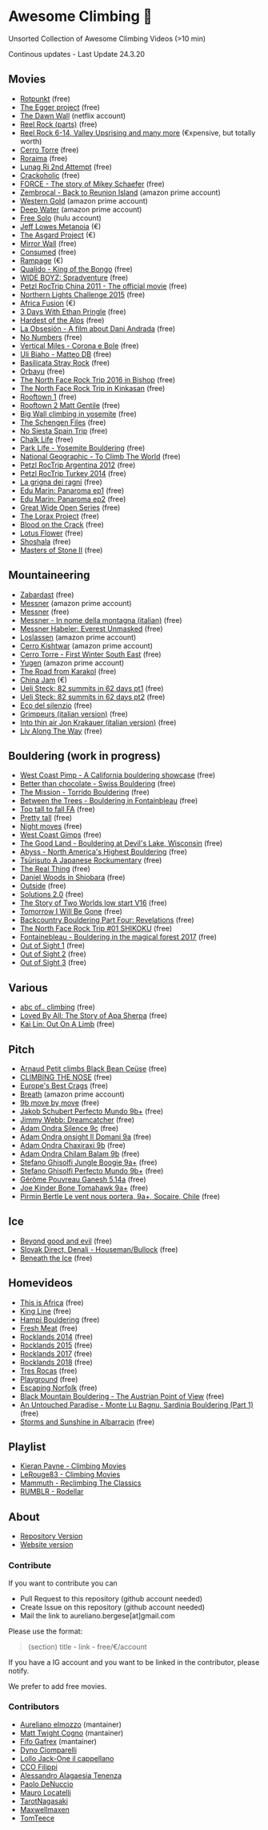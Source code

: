 # Awesome Climbing 🧗‍
Unsorted Collection of Awesome Climbing Videos (>10 min) 

Continous updates - Last Update 24.3.20

## Movies
* [Rotpunkt](https://www.youtube.com/watch?v=SbWvFjUIt5k&t=13s) (free)
* [The Egger project](https://www.youtube.com/watch?v=4MwWBfDB62M) (free)
* [The Dawn Wall](https://www.netflix.com/watch/81004270?trackId=13752289&) (netflix account)
* [Reel Rock (parts)](https://www.redbull.com/int-en/shows/reel-rock-1) (free)
* [Reel Rock 6-14, Valley Upsrising and many more](https://reelrocktour.com/collections/films) (€xpensive, but totally worth)
* [Cerro Torre](https://www.redbull.com/int-en/films/cerro-torre) (free)
* [Roraima](https://www.redbull.com/int-en/films/roraima) (free)
* [Lunag Ri 2nd Attempt](https://www.redbull.com/int-en/films/lunag-ri-2nd-attempt) (free)
* [Crackoholic](https://www.youtube.com/watch?v=RkS-082GcdE) (free)
* [FORCE - The story of Mikey Schaefer](https://www.youtube.com/watch?v=nJrG4gCcxis) (free)
* [Zembrocal - Back to Reunion Island](https://www.primevideo.com/detail/0TN5D043G1SEGQ0YFANL1QJLR0) (amazon prime account)
* [Western Gold](https://www.primevideo.com/detail/0RZHKOE9QJLHV9T9FBMAS2Y1UW) (amazon prime account)
* [Deep Water](https://www.primevideo.com/detail/0U8HO7U8SNI66I5SLV3W9Z9YP4) (amazon prime account)
* [Free Solo](https://www.hulu.com/movie/free-solo-5bc87ba3-cda0-4f46-b81c-4c3ea170e9d1) (hulu account)
* [Jeff Lowes Metanoia](https://filmfestivalflix.com/festival/vertical-life-film-festival/film/jeff-lowes-metanoia) (€)
* [The Asgard Project](https://filmfestivalflix.com/festival/vertical-life-film-festival/film/the-asgard-project/) (€)
* [Mirror Wall](https://www.youtube.com/watch?v=cBSnwpcYRqA) (free)
* [Consumed](https://www.youtube.com/watch?v=IYIvX5vNA6s) (free)
* [Rampage](https://vimeo.com/ondemand/rampage) (€)
* [Qualido - King of the Bongo](https://www.youtube.com/watch?v=MQDS9AquESI) (free)
* [WIDE BOYZ: Spradventure](https://www.youtube.com/watch?v=gLQtytqJ_KM) (free)
* [Petzl RocTrip China 2011 - The official movie](https://www.youtube.com/watch?v=EcU255XBlcI) (free)
* [Northern Lights Challenge 2015](https://vimeo.com/153628487) (free)
* [Africa Fusion](https://vimeo.com/120831029) (€)
* [3 Days With Ethan Pringle](https://vimeo.com/45360164) (free)
* [Hardest of the Alps](https://vimeo.com/22990491) (free)
* [La Obsesión - A film about Dani Andrada](https://vimeo.com/36642899) (free)
* [No Numbers](https://vimeo.com/20574103) (free)
* [Vertical Miles - Corona e Bole](https://www.youtube.com/watch?v=_2Vfho2y1J8) (free)
* [Uli Biaho - Matteo DB](https://www.youtube.com/watch?v=UvFuu4KuSDg) (free)
* [Basilicata Stray Rock](https://www.youtube.com/watch?v=ZW4xmNX1t34) (free)
* [Orbayu](https://www.youtube.com/watch?v=J7QeAx8mn9A) (free)
* [The North Face Rock Trip 2016 in Bishop](https://www.youtube.com/watch?v=8-LpZTk3zVM) (free)
* [The North Face Rock Trip in Kinkasan](https://www.youtube.com/watch?v=yvT7lAAA_aI) (free)
* [Rooftown 1](https://www.youtube.com/watch?v=eLkYtpvAS88) (free)
* [Rooftown 2 Matt Gentile](https://www.youtube.com/watch?v=9nWAXMhY-2I) (free)
* [Big Wall climbing in yosemite](https://www.youtube.com/watch?v=ZtjIcPcq61E) (free)
* [The Schengen Files](https://www.youtube.com/watch?v=xXHPAIwJvhM) (free)
* [No Siesta Spain Trip](https://www.youtube.com/watch?v=5BZNIqiNIS0) (free)
* [Chalk Life](https://www.youtube.com/watch?v=qEN27iiG6YI) (free)
* [Park Life - Yosemite Bouldering](https://www.youtube.com/watch?v=KPXOcOA1LmU) (free)
* [National Geographic - To Climb The World](https://www.youtube.com/watch?v=NFfTHoJ9khs) (free)
* [Petzl RocTrip Argentina 2012](https://www.youtube.com/watch?v=QllWNEGBKic) (free)
* [Petzl RocTrip Turkey 2014](https://www.youtube.com/watch?v=sWrNoka8jJw) (free)
* [La grigna dei ragni](https://www.youtube.com/watch?v=dpxrGtLHDOU) (free)
* [Edu Marin: Panaroma ep1](https://www.youtube.com/watch?v=PkLKsmZk9ck) (free)
* [Edu Marin: Panaroma ep2](https://www.youtube.com/watch?v=_qxOxiFOSXM) (free)
* [Great Wide Open Series](https://www.facebook.com/watch/jaredleto/261235377595049) (free)
* [The Lorax Project](https://vimeo.com/310331133) (free)
* [Blood on the Crack](https://www.redbull.com/ca-en/films/blood-on-the-crack) (free)
* [Lotus Flower](https://www.youtube.com/watch?v=hVkgSZUwn3k) (free)
* [Shoshala](https://www.youtube.com/watch?v=xZEgeaAY0cA) (free)
* [Masters of Stone II](https://www.youtube.com/watch?v=sAEUQyxf2vc) (free)

## Mountaineering
* [Zabardast](https://www.youtube.com/watch?v=AkigzUFr3ys) (free)
* [Messner](https://www.primevideo.com/detail/0R5NTM9ZFTXY45XW8BE0MAI2T0) (amazon prime account)
* [Messner](https://www.youtube.com/watch?v=QAuk38mUu1Y&t=3598s) (free)
* [Messner - In nome della montagna (italian)](https://www.youtube.com/watch?v=lxsLHJOYlk4) (free)
* [Messner Habeler: Everest Unmasked](https://www.youtube.com/watch?v=4lBM-8y1Ep4&t=0s) (free)
* [Loslassen](https://www.primevideo.com/detail/0LCRBDZIFQ1ARGZXJAV7U82LNP) (amazon prime account)
* [Cerro Kishtwar](https://www.primevideo.com/detail/0RV7UPU2U2EQU0YD6X2C3OMA8R) (amazon prime account)
* [Cerro Torre - First Winter South East](https://www.youtube.com/watch?v=yMLmhlzgalg&feature=youtu.be) (free)
* [Yugen](https://www.primevideo.com/detail/0SXK9DXKWMXAT830FUEAEDXTT1) (amazon prime account)
* [The Road from Karakol](https://www.youtube.com/watch?v=DhFx17s4a2E) (free)
* [China Jam](https://vimeo.com/ondemand/chinajam/112304856) (€)
* [Ueli Steck: 82 summits in 62 days pt1](https://www.youtube.com/watch?v=qBeejZqMJYE) (free)
* [Ueli Steck: 82 summits in 62 days pt2](https://www.youtube.com/watch?v=x7IE50V2u80) (free)
* [Eco del silenzio](https://www.youtube.com/watch?v=LUA6UGZrtdY) (free)
* [Grimpeurs (italian version)](https://www.youtube.com/watch?v=wS1uiMMUSq4) (free)
* [Into thin air Jon Krakauer (italian version)](https://www.youtube.com/watch?v=-XpUuIgyUHE) (free)
* [Liv Along The Way](https://www.youtube.com/watch?v=ny18Pv_acpc) (free)

## Bouldering (work in progress)
* [West Coast Pimp - A California bouldering showcase](https://www.youtube.com/watch?v=NXuUW9bXOYk) (free)  
* [Better than chocolate - Swiss Bouldering](https://www.youtube.com/watch?v=mHZC0B6OFfk) (free) 
* [The Mission - Torrido Bouldering](https://www.youtube.com/watch?v=W51zBGrcMRg) (free)
* [Between the Trees - Bouldering in Fontainbleau](https://www.youtube.com/watch?v=IaxHcntnnIo) (free)
* [Too tall to fall FA](https://www.youtube.com/watch?v=fkJ9DJcgi9g&t=696s) (free)
* [Pretty tall](https://www.youtube.com/watch?v=xEjM5d5A23E) (free)
* [Night moves](https://www.youtube.com/watch?v=x2ef9WT9qsw) (free)
* [West Coast Gimps](https://vimeo.com/55949380) (free)
* [The Good Land - Bouldering at Devil's Lake, Wisconsin](https://www.youtube.com/watch?v=bA1j01hT-UQ) (free)
* [Abyss - North America's Highest Bouldering](https://www.youtube.com/watch?v=gLnM389Wo9Y) (free)
* [Tsūrisuto A Japanese Rockumentary](https://www.youtube.com/watch?v=QkPSls88GAo) (free)
* [The Real Thing](https://www.youtube.com/watch?v=brbxoKEgsw0) (free)
* [Daniel Woods in Shiobara](https://www.youtube.com/watch?v=4ycP_uEBjJM) (free)
* [Outside](https://vimeo.com/9404980) (free)
* [Solutions 2.0](https://vimeo.com/77158427) (free)
* [The Story of Two Worlds low start V16](https://vimeo.com/43727285) (free)
* [Tomorrow I Will Be Gone](https://vimeo.com/31326082) (free)
* [Backcountry Bouldering Part Four: Revelations](https://www.youtube.com/watch?v=PHBDfiUpXuc) (free)
* [The North Face Rock Trip #01 SHIKOKU](https://www.youtube.com/watch?v=WjAmnLFlkbk) (free)
* [Fontainebleau - Bouldering in the magical forest 2017](https://www.youtube.com/watch?v=Dtta58DcezQ) (free)
* [Out of Sight 1](https://www.youtube.com/watch?v=5H3iBbZPByA) (free)
* [Out of Sight 2](https://www.youtube.com/watch?v=owq_Ojllb_A) (free)
* [Out of Sight 3](https://www.youtube.com/watch?v=GmftEXJTsfg) (free)

## Various
* [abc of.. climbing](https://www.redbull.com/int-en/episodes/abc-of-s2-e1-climbing) (free)
* [Loved By All: The Story of Apa Sherpa](https://vimeo.com/270499256) (free) 
* [Kai Lin: Out On A Limb](https://www.youtube.com/watch?v=UsX_dyZvJ50) (free)

## Pitch
* [Arnaud Petit climbs Black Bean Ceüse](https://www.youtube.com/watch?v=-TeTejh1ebs) (free)
* [CLIMBING THE NOSE](https://www.youtube.com/watch?v=VapbvTq8GOE) (free)
* [Europe's Best Crags](https://www.epictv.com/media/series-home/europes-best-crags/255481?episode=255296) (free)
* [Breath](https://www.primevideo.com/detail/0HSWIDK9RV02SHTVGV00MHQB2H) (amazon prime account)
* [9b move by move](https://www.youtube.com/watch?v=BUBcNT8NYCA) (free)
* [Jakob Schubert Perfecto Mundo 9b+](https://www.youtube.com/watch?v=nmYXe2u0juM) (free)
* [Jimmy Webb: Dreamcatcher](https://www.youtube.com/watch?v=CMCexFuxQeE) (free)
* [Adam Ondra Silence 9c](https://www.youtube.com/watch?v=ZRTNHDd0gL8) (free)
* [Adam Ondra onsight Il Domani 9a](https://www.youtube.com/watch?v=qA8Bjp4SOkA) (free)
* [Adam Ondra Chaxiraxi 9b](https://www.youtube.com/watch?v=uWZyvzzPXlU) (free)
* [Adam Ondra Chilam Balam 9b](https://www.youtube.com/watch?v=ASvUhPsuLJE) (free)
* [Stefano Ghisolfi Jungle Boogie 9a+](https://www.youtube.com/watch?v=JnWsIvtBPtw) (free)
* [Stefano Ghisolfi Perfecto Mundo 9b+](https://www.youtube.com/watch?v=mb0w45jxJpA) (free)
* [Gérôme Pouvreau Ganesh 5.14a](https://www.youtube.com/watch?v=Y3UDkcH5KzI) (free)
* [Joe Kinder Bone Tomahawk 9a+](https://www.youtube.com/watch?v=pQBR96lPTvs) (free)
* [Pirmin Bertle Le vent nous portera, 9a+, Socaire, Chile](https://vimeo.com/236289545) (free)

## Ice
* [Beyond good and evil](https://www.youtube.com/watch?v=ISagf2eCzKg&t=180s) (free)
* [Slovak Direct, Denali - Houseman/Bullock](https://www.youtube.com/watch?v=QUMHPnV8qz0) (free)
* [Beneath the Ice](https://www.redbull.com/ca-en/films/beneath-the-ice) (free)

## Homevideos
* [This is Africa](https://vimeo.com/180634123) (free)
* [King Line](https://www.youtube.com/watch?v=S247ARFXFqc) (free)
* [Hampi Bouldering](https://vimeo.com/208392951) (free)
* [Fresh Meat](https://vimeo.com/77431619) (free)
* [Rocklands 2014](https://www.youtube.com/watch?v=9F3sAUgRWKo) (free)
* [Rocklands 2015](https://www.youtube.com/watch?v=q9ZChkJ0sZw) (free)
* [Rocklands 2017](https://www.youtube.com/watch?v=famIyftIB-w) (free)
* [Rocklands 2018](https://vimeo.com/318335887) (free)
* [Tres Rocas](https://vimeo.com/35329759) (free)
* [Playground](https://vimeo.com/12847263) (free)
* [Escaping Norfolk](https://vimeo.com/101970202) (free)
* [Black Mountain Bouldering - The Austrian Point of View](https://www.youtube.com/watch?v=wGVio6sGYXw) (free)
* [An Untouched Paradise - Monte Lu Bagnu, Sardinia Bouldering (Part 1)](https://www.youtube.com/watch?v=DnievB3ZWgU) (free)
* [Storms and Sunshine in Albarracin](https://www.youtube.com/watch?v=yhiyyiMllEc) (free)

## Playlist
* [Kieran Payne - Climbing Movies](https://www.youtube.com/playlist?list=PL0WvpPtpxfZkd9qZhes5jZ3E7ML8asDO8)
* [LeRouge83 - Climbing Movies](https://www.youtube.com/playlist?list=PLZpGJxNn968xS5luuJekAhUpTaoftfW_v)
* [Mammuth - Reclimbing The Classics](https://www.youtube.com/watch?v=-QHkBqHkR6U&list=PLe07KVESaS70_omqiIQDqoAsYkpZaOr0F)
* [RUMBLR - Rodellar](https://www.youtube.com/watch?v=dMMX_mYCACQ&list=PLn4uVR1HTnq7b_a-CNu5n91FOKRW31w2t) 

## About
* [Repository Version](https://github.com/auridevil/awesome_climbing/)
* [Website version](https://auridevil.github.io/awesome_climbing/)

### Contribute
If you want to contribute you can
* Pull Request to this repository (github account needed)
* Create Issue on this repository (github account needed)
* Mail the link to aureliano.bergese[at]gmail.com


Please use the format: 
>(section) title - link - free/€/account

If you have a IG account and you want to be linked in the contributor, please notify.

We prefer to add free movies.
### Contributors
* [Aureliano elmozzo](https://www.instagram.com/elmozzo_buendia) (mantainer)
* [Matt Twight Cogno](https://www.instagram.com/matteo.cogno) (mantainer)
* [Fifo Gafrex](https://www.instagram.com/gafreax) (mantainer)
* [Dyno Ciomparelli](https://www.youtube.com/watch?v=17khWnP9d6c)
* [Lollo Jack-One il cappellano](https://www.instagram.com/lorenzogiacone)
* [CCO Filippi](https://www.instagram.com/fra.ci.filippi)
* [Alessandro Alagaesia Tenenza](https://www.instagram.com/alagaesia)
* [Paolo DeNuccio](https://www.facebook.com/paolo.denuccio)
* [Mauro Locatelli](https://twitter.com/crivotz)
* [TarotNagasaki](https://www.reddit.com/user/TarotNagasaki)
* [Maxwellmaxen](https://www.reddit.com/user/maxwellmaxen)
* [TomTeece](https://github.com/TomTeece)
